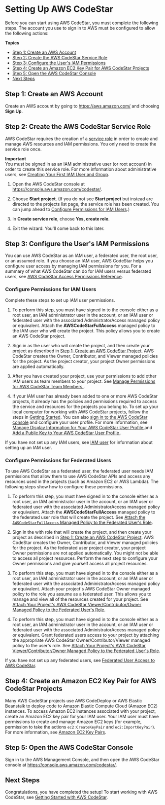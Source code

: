 # Setting Up AWS CodeStar<a name="setting-up"></a>

Before you can start using AWS CodeStar, you must complete the following steps\. The account you use to sign in to AWS must be configured to allow the following actions:

**Topics**
+ [Step 1: Create an AWS Account](#setting-up-create-account)
+ [Step 2: Create the AWS CodeStar Service Role](#setting-up-create-service-role)
+ [Step 3: Configure the User's IAM Permissions](#setting-up-user)
+ [Step 4: Create an Amazon EC2 Key Pair for AWS CodeStar Projects](#setting-up-create-ec2-key)
+ [Step 5: Open the AWS CodeStar Console](#setting-up-open-console)
+ [Next Steps](#setting-up-next-steps)

## Step 1: Create an AWS Account<a name="setting-up-create-account"></a>

Create an AWS account by going to [https://aws\.amazon\.com/](https://aws.amazon.com/) and choosing **Sign Up**\.

## Step 2: Create the AWS CodeStar Service Role<a name="setting-up-create-service-role"></a>

AWS CodeStar requires the creation of a [service role](access-permissions.md#access-permissions-service-role) in order to create and manage AWS resources and IAM permissions\. You only need to create the service role once\. 

**Important**  
You must be signed in as an IAM administrative user \(or root account\) in order to create this service role\. For more information about administrative users, see [Creating Your First IAM User and Group](http://docs.aws.amazon.com/IAM/latest/UserGuide/getting-started_create-admin-group.html)\.

1. Open the AWS CodeStar console at [https://console\.aws\.amazon\.com/codestar/](https://console.aws.amazon.com/codestar/)\.

1. Choose **Start project**\. \(If you do not see **Start project** but instead are directed to the projects list page, the service role has been created\. You can jump ahead to [Configure Permissions for IAM Users](#setting-up-create-iam-user)\.\)

1. In **Create service role**, choose **Yes, create role**\.

1. Exit the wizard\. You'll come back to this later\.

## Step 3: Configure the User's IAM Permissions<a name="setting-up-user"></a>

You can use AWS CodeStar as an IAM user, a federated user, the root user, or an assumed role\. If you choose an IAM user, AWS CodeStar helps you configure user access by managing IAM permissions for you\. For a summary of what AWS CodeStar can do for IAM users versus federated users, see [AWS CodeStar Access Permissions Reference](access-permissions.md)\.

### Configure Permissions for IAM Users<a name="setting-up-create-iam-user"></a>

Complete these steps to set up IAM user permissions\.

1. To perform this step, you must have signed in to the console either as a root user, an IAM administrator user in the account, or an IAM user or federated user with the associated AdministratorAccess managed policy or equivalent\. Attach the **AWSCodeStarFullAccess** managed policy to the IAM user who will create the project\. This policy allows you to create an AWS CodeStar project\.

1. Sign in as the user who will create the project, and then create your project as described in [Step 1: Create an AWS CodeStar Project](getting-started.md#getting-started-create)\. AWS CodeStar creates the Owner, Contributor, and Viewer managed policies for the project\. As the project creator, your project Owner permissions are applied automatically\.

1. After you have created your project, use your permissions to add other IAM users as team members to your project\. See [Manage Permissions for AWS CodeStar Team Members ](how-to-manage-team-permissions.md)\.

1. If your IAM user has already been added to one or more AWS CodeStar projects, it already has the policies and permissions required to access the service and resources for the projects you belong to\. To set up your local computer for working with AWS CodeStar projects, follow the steps in [Getting Started](getting-started.md#git-credentials)\. You can also [sign in to the AWS CodeStar console](https://console.aws.amazon.com/codestar/) and configure your user profile\. For more information, see [Manage Display Information for Your AWS CodeStar User Profile ](how-to-manage-user-pref.md) and [Add a Public Key to Your AWS CodeStar User Profile ](how-to-add-ec2-key.md)\.

If you have not set up any IAM users, see [IAM user](http://docs.aws.amazon.com/IAM/latest/UserGuide/id_users.html) for information about setting up an IAM user\.

### Configure Permissions for Federated Users<a name="setting-up-create-federated-user"></a>

To use AWS CodeStar as a federated user, the federated user needs IAM permissions that allow them to use AWS CodeStar APIs and access any resources used in the projects \(such as Amazon EC2 or AWS Lambda\)\. The following steps show how to configure these permissions\.

1. To perform this step, you must have signed in to the console either as a root user, an IAM administrator user in the account, or an IAM user or federated user with the associated AdministratorAccess managed policy or equivalent\. Attach the **AWSCodeStarFullAccess** managed policy to the federated user role that will create the project\. See [Attach the `AWSCodeStarFullAccess` Managed Policy to the Federated User's Role](access-permissions.md#access-permissions-federated-attach-FullAccess)\. 

1. Sign in the with role that will create the project, and then create your project as described in [Step 1: Create an AWS CodeStar Project](getting-started.md#getting-started-create)\. AWS CodeStar creates the Owner, Contributor, and Viewer managed policies for the project\. As the federated user project creator, your project Owner permissions are not applied automatically\. You might not be able to access all project resources\. Perform the next step to configure your Owner permissions and give yourself access all project resources\.

1. To perform this step, you must have signed in to the console either as a root user, an IAM administrator user in the account, or an IAM user or federated user with the associated AdministratorAccess managed policy or equivalent\. Attach your project's AWS CodeStar Owner managed policy to the role you assume as a federated user\. This allows you to manage and view all of the resources created for your project\. See [Attach Your Project's AWS CodeStar Viewer/Contributor/Owner Managed Policy to the Federated User's Role](access-permissions.md#access-permissions-federated-attach-CodeStar)\.

1. To perform this step, you must have signed in to the console either as a root user, an IAM administrator user in the account, or an IAM user or federated user with the associated AdministratorAccess managed policy or equivalent\. Grant federated users access to your project by attaching the appropriate AWS CodeStar Owner/Contributor/Viewer managed policy to the user's role\. See [Attach Your Project's AWS CodeStar Viewer/Contributor/Owner Managed Policy to the Federated User's Role](access-permissions.md#access-permissions-federated-attach-CodeStar)\.

If you have not set up any federated users, see [Federated User Access to AWS CodeStar](access-permissions.md#access-permissions-federated)\.

## Step 4: Create an Amazon EC2 Key Pair for AWS CodeStar Projects<a name="setting-up-create-ec2-key"></a>

Many AWS CodeStar projects use AWS CodeDeploy or AWS Elastic Beanstalk to deploy code to Amazon Elastic Compute Cloud \(Amazon EC2\) instances\. To access Amazon EC2 instances associated with your project, create an Amazon EC2 key pair for your IAM user\. Your IAM user must have permissions to create and manage Amazon EC2 keys \(for example, permission to take the actions `ec2:CreateKeyPair` and `ec2:ImportKeyPair`\)\. For more information, see [Amazon EC2 Key Pairs](http://docs.aws.amazon.com/AWSEC2/latest/UserGuide/ec2-key-pairs.html)\.

## Step 5: Open the AWS CodeStar Console<a name="setting-up-open-console"></a>

Sign in to the AWS Management Console, and then open the AWS CodeStar console at [https://console\.aws\.amazon\.com/codestar/](https://console.aws.amazon.com/codestar/)\.

## Next Steps<a name="setting-up-next-steps"></a>

Congratulations, you have completed the setup\! To start working with AWS CodeStar, see [Getting Started with AWS CodeStar](getting-started.md)\. 